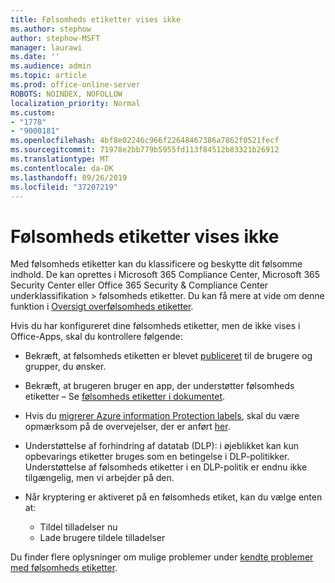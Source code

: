 ```yaml
---
title: Følsomheds etiketter vises ikke
ms.author: stephow
author: stephow-MSFT
manager: laurawi
ms.date: ''
ms.audience: admin
ms.topic: article
ms.prod: office-online-server
ROBOTS: NOINDEX, NOFOLLOW
localization_priority: Normal
ms.custom:
- "1778"
- "9000181"
ms.openlocfilehash: 4bf8e02246c966f22648467386a7862f0521fecf
ms.sourcegitcommit: 71978e2bb779b5955fd113f84512b83321b26912
ms.translationtype: MT
ms.contentlocale: da-DK
ms.lasthandoff: 09/26/2019
ms.locfileid: "37207219"
---
```

# <a name="sensitivity-labels-not-appearing"></a>Følsomheds etiketter vises ikke

Med følsomheds etiketter kan du klassificere og beskytte dit følsomme indhold. De kan oprettes i Microsoft 365 Compliance Center, Microsoft 365 Security Center eller Office 365 Security & Compliance Center underklassifikation > følsomheds etiketter. Du kan få mere at vide om denne funktion i [Oversigt overfølsomheds etiketter](https://docs.microsoft.com/office365/securitycompliance/sensitivity-labels).

Hvis du har konfigureret dine følsomheds etiketter, men de ikke vises i Office-Apps, skal du kontrollere følgende:

- Bekræft, at følsomheds etiketten er blevet [publiceret](https://docs.microsoft.com/Office365/SecurityCompliance/sensitivity-labels#what-label-policies-can-do) til de brugere og grupper, du ønsker.

- Bekræft, at brugeren bruger en app, der understøtter følsomheds etiketter – Se [følsomheds etiketter i dokumentet](https://support.office.com/article/apply-sensitivity-labels-to-your-documents-and-email-within-office-2f96e7cd-d5a4-403b-8bd7-4cc636bae0f9?ad=US&ui=en-US&rs=en-US#bkmk_whereavailable).

- Hvis du [migrerer Azure information Protection labels](https://docs.microsoft.com/azure/information-protection/configure-policy-migrate-labels), skal du være opmærksom på de overvejelser, der er anført [her](https://docs.microsoft.com/azure/information-protection/configure-policy-migrate-labels#considerations-for-unified-labels).

- Understøttelse af forhindring af datatab (DLP): i øjeblikket kan kun opbevarings etiketter bruges som en betingelse i DLP-politikker.  Understøttelse af følsomheds etiketter i en DLP-politik er endnu ikke tilgængelig, men vi arbejder på den.

- Når kryptering er aktiveret på en følsomheds etiket, kan du vælge enten at:
    - Tildel tilladelser nu
    - Lade brugere tildele tilladelser


Du finder flere oplysninger om mulige problemer under [kendte problemer med følsomheds etiketter](https://support.office.com/article/known-issues-with-sensitivity-labels-in-office-b169d687-2bbd-4e21-a440-7da1b2743edc).
